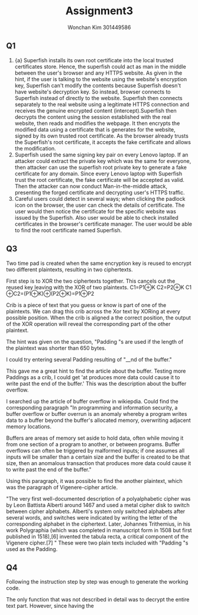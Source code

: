 <center><h1>Assignment3</h1></center>
<center>Wonchan Kim 301449586</center>

<h2>Q1</h2>

1. {a}
Superfish installs its own root certificate into the local trusted certificates store. Hence, the superfish could act as man in the middle between the user's browser and any HTTPS website. As given in the hint, if the user is talking to the website using the website's encryption key, Superfish can't modify the contents because Superfish doesn't have website's decryption key. So instead, browser connects to Superfish instead of directly to the website. Superfish then connects separately to the real website using a legitimate HTTPS connection and receives the genuine encrypted content (intercept).Superfish then decrypts the content using the session established with the real website, then reads and modifies the webpage.  It then encrypts the modified data using a certificate that is generates for the website, signed by its own trusted root certificate. As the browser already trusts the Superfish's root certificate, it accepts the fake certificate and allows the modification. 
2. Superfish used the same signing key pair on every Lenovo laptop. If an attacker could extract the private key which was the same for everyone, then attacker can use the superfish root private key to generate a fake certificate for any domain. Since every Lenovo laptop with Superfish trust the root certificate, the fake certificate will be accepted as valid. Then the attacker can now conduct Man-in-the-middle attack, presenting the forged certificate and decrypting user's HTTPS traffic. 
3. Careful users could detect in several ways; when clicking the padlock icon on the browser, the user can check the details of certificate. The user would then notice the certificate for the specific website was issued by the Superfish. Also user would be able to check installed certificates in the browser's certificate manager. The user would be able to find the root certificate named Superfish. 


<div class="page-break" style="page-break-before: always;"></div>

## Q3

Two time pad is created when the same encryption key is reused to encrypt two different plaintexts, resulting in two ciphertexts. 

First step is to XOR the two ciphertexts together. This cancels out the reused key leaving  with the XOR of two plaintexts. 
C1​=P1​⊕K
C2​=P2​⊕K
C1​⊕C2​=(P1​⊕K)⊕(P2​⊕K)=P1​⊕P2​

Crib is a piece of text that you guess or know is part of one of the plaintexts. We can drag this crib across the Xor text by XORing at every possible position. When the crib is aligned a the correct position, the output of the XOR operation will reveal the corresponding part of the other plaintext. 

The hint was given on the question, "Padding "s are used if the length of the plaintext was shorter than 650 bytes. 

I could try entering several Padding 
resulting of "__nd of the buffer."

This gave me a great hint to find the article about the buffer. 
Testing more Paddings as a crib, I could get 'at produces more data could cause it to write past the end of the buffer.'
This was the description about the buffer overflow.

I searched up the article of buffer overflow in wikiepdia. 
Could find the corresponding paragraph
"In programming and information security, a buffer overflow or buffer overrun is an anomaly whereby a program writes data to a buffer beyond the buffer's allocated memory, overwriting adjacent memory locations.

Buffers are areas of memory set aside to hold data, often while moving it from one section of a program to another, or between programs. Buffer overflows can often be triggered by malformed inputs; if one assumes all inputs will be smaller than a certain size and the buffer is created to be that size, then an anomalous transaction that produces more data could cause it to write past the end of the buffer."

Using this paragraph, it was possible to find the another plaintext, which was the paragraph of Vigenere-cipher article. 

"The very first well-documented description of a polyalphabetic cipher was by Leon Battista Alberti around 1467 and used a metal cipher disk to switch between cipher alphabets. Alberti's system only switched alphabets after several words, and switches were indicated by writing the letter of the corresponding alphabet in the ciphertext. Later, Johannes Trithemius, in his work Polygraphia (which was completed in manuscript form in 1508 but first published in 1518),[6] invented the tabula recta, a critical component of the Vigenere cipher.[7]
"
These were two plain texts included with "Padding "s used as the Padding. 

<div class="page-break" style="page-break-before: always;"></div>

## Q4

Following the instruction step by step was enough to generate the working code. 

The only function that was not described in detail was to decrypt the entire text part. However, since having the 

